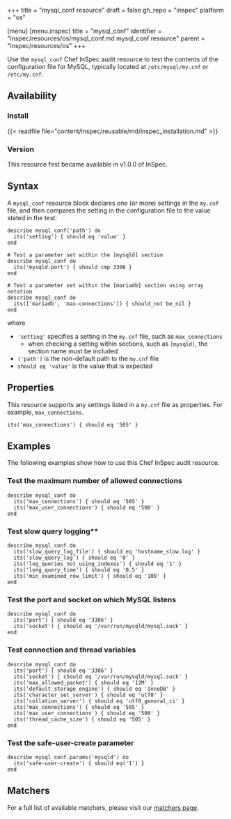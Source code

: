 +++
title = "mysql_conf resource"
draft = false
gh_repo = "inspec"
platform = "os"

[menu]
  [menu.inspec]
    title = "mysql_conf"
    identifier = "inspec/resources/os/mysql_conf.md mysql_conf resource"
    parent = "inspec/resources/os"
+++

Use the `mysql_conf` Chef InSpec audit resource to test the contents of the configuration file for MySQL, typically located at `/etc/mysql/my.cnf` or `/etc/my.cnf`.

## Availability

### Install

{{< readfile file="content/inspec/reusable/md/inspec_installation.md" >}}

### Version

This resource first became available in v1.0.0 of InSpec.

## Syntax

A `mysql_conf` resource block declares one (or more) settings in the `my.cnf` file, and then compares the setting in the configuration file to the value stated in the test:

    describe mysql_conf('path') do
      its('setting') { should eq 'value' }
    end

    # Test a parameter set within the [mysqld] section
    describe mysql_conf do
      its('mysqld.port') { should cmp 3306 }
    end

    # Test a parameter set within the [mariadb] section using array notation
    describe mysql_conf do
      its(['mariadb', 'max-connections']) { should_not be_nil }
    end

where

- `'setting'` specifies a setting in the `my.cnf` file, such as `max_connections`
  - when checking a setting within sections, such as `[mysqld]`, the section name must be included
- `('path')` is the non-default path to the `my.cnf` file
- `should eq 'value'` is the value that is expected

## Properties

This resource supports any settings listed in a `my.cnf` file as properties. For example, `max_connections`.

    its('max_connections') { should eq '505' }

## Examples

The following examples show how to use this Chef InSpec audit resource.

### Test the maximum number of allowed connections

    describe mysql_conf do
      its('max_connections') { should eq '505' }
      its('max_user_connections') { should eq '500' }
    end

### Test slow query logging\*\*

    describe mysql_conf do
      its('slow_query_log_file') { should eq 'hostname_slow.log' }
      its('slow_query_log') { should eq '0' }
      its('log_queries_not_using_indexes') { should eq '1' }
      its('long_query_time') { should eq '0.5' }
      its('min_examined_row_limit') { should eq '100' }
    end

### Test the port and socket on which MySQL listens

    describe mysql_conf do
      its('port') { should eq '3306' }
      its('socket') { should eq '/var/run/mysqld/mysql.sock' }
    end

### Test connection and thread variables

    describe mysql_conf do
      its('port') { should eq '3306' }
      its('socket') { should eq '/var/run/mysqld/mysql.sock' }
      its('max_allowed_packet') { should eq '12M' }
      its('default_storage_engine') { should eq 'InnoDB' }
      its('character_set_server') { should eq 'utf8' }
      its('collation_server') { should eq 'utf8_general_ci' }
      its('max_connections') { should eq '505' }
      its('max_user_connections') { should eq '500' }
      its('thread_cache_size') { should eq '505' }
    end

### Test the safe-user-create parameter

    describe mysql_conf.params('mysqld') do
      its('safe-user-create') { should eq('1') }
    end

## Matchers

For a full list of available matchers, please visit our [matchers page](/inspec/matchers/).
